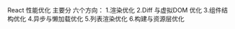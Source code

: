 React 性能优化
    主要分 六个方向：
        1.渲染优化
        2.Diff 与虚拟DOM 优化
        3.组件结构优化
        4.异步与懒加载优化
        5.列表渲染优化
        6.构建与资源层优化     